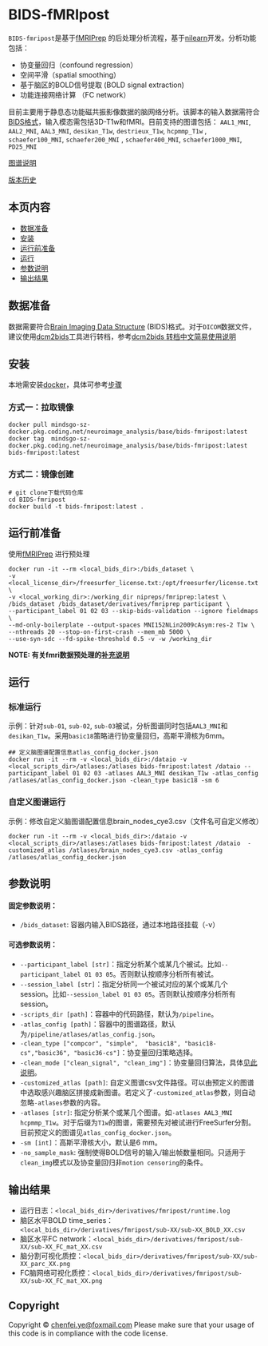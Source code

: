 

# BIDS-fMRIpost

`BIDS-fmripost`是基于[fMRIPrep](https://fmriprep.org/en/stable/installation.html) 的后处理分析流程，基于[nilearn](https://nilearn.github.io)开发。分析功能包括：

- 协变量回归（confound regression）
- 空间平滑（spatial smoothing）
- 基于脑区的BOLD信号提取 (BOLD signal extraction)
- 功能连接网络计算 （FC network）

目前主要用于静息态功能磁共振影像数据的脑网络分析。该脚本的输入数据需符合[BIDS格式](https://bids.neuroimaging.io/)，输入模态需包括3D-T1w和fMRI。目前支持的图谱包括：
`AAL1_MNI`, `AAL2_MNI`, `AAL3_MNI`, `desikan_T1w`,  `destrieux_T1w`,  `hcpmmp_T1w` , `schaefer100_MNI`,  `schaefer200_MNI` , `schaefer400_MNI`,  `schaefer1000_MNI`, `PD25_MNI`

[图谱说明](atlases.md)

[版本历史](CHANGELOG.md)

## 本页内容
* [数据准备](#数据准备)
* [安装](#安装)
* [运行前准备](#运行前准备)
* [运行](#运行)
* [参数说明](#参数说明)
* [输出结果](#输出结果)

## 数据准备
数据需要符合[Brain Imaging Data Structure](http://bids.neuroimaging.io/) (BIDS)格式。对于`DICOM`数据文件，建议使用[dcm2bids](https://unfmontreal.github.io/Dcm2Bids)工具进行转档，参考[dcm2bids 转档中文简易使用说明](dcm2bids.md)



## 安装
本地需安装[docker](https://docs.docker.com/engine/install)，具体可参考[步骤](docker_install.md)

### 方式一：拉取镜像
```
docker pull mindsgo-sz-docker.pkg.coding.net/neuroimage_analysis/base/bids-fmripost:latest
docker tag  mindsgo-sz-docker.pkg.coding.net/neuroimage_analysis/base/bids-fmripost:latest  bids-fmripost:latest
```

### 方式二：镜像创建
```
# git clone下载代码仓库
cd BIDS-fmripost
docker build -t bids-fmripost:latest .
```
## 运行前准备
使用[fMRIPrep](https://fmriprep.org/en/stable/installation.html) 进行预处理
```
docker run -it --rm <local_bids_dir>:/bids_dataset \
-v <local_license_dir>/freesurfer_license.txt:/opt/freesurfer/license.txt \
-v <local_working_dir>:/working_dir nipreps/fmriprep:latest \
/bids_dataset /bids_dataset/derivatives/fmriprep participant \ 
--participant_label 01 02 03 --skip-bids-validation --ignore fieldmaps \
--md-only-boilerplate --output-spaces MNI152NLin2009cAsym:res-2 T1w \
--nthreads 20 --stop-on-first-crash --mem_mb 5000 \
--use-syn-sdc --fd-spike-threshold 0.5 -v -w /working_dir
```
**NOTE: 有关fmri数据预处理的[补充说明](fmriprep.md)**

## 运行
### 标准运行
示例：针对`sub-01`, `sub-02`, `sub-03`被试，分析图谱同时包括`AAL3_MNI`和`desikan_T1w`。采用`basic18`策略进行协变量回归，高斯平滑核为6mm。
```
## 定义脑图谱配置信息atlas_config_docker.json
docker run -it --rm -v <local_bids_dir>:/dataio -v <local_scripts_dir>/atlases:/atlases bids-fmripost:latest /dataio --participant_label 01 02 03 -atlases AAL3_MNI desikan_T1w -atlas_config /atlases/atlas_config_docker.json -clean_type basic18 -sm 6
```

### 自定义图谱运行
示例：修改自定义脑图谱配置信息brain_nodes_cye3.csv（文件名可自定义修改）
```
docker run -it --rm -v <local_bids_dir>:/dataio -v <local_scripts_dir>/atlases:/atlases bids-fmripost:latest /dataio  -customized_atlas /atlases/brain_nodes_cye3.csv -atlas_config /atlases/atlas_config_docker.json 
```
## 参数说明
####   固定参数说明：
-   `/bids_dataset`: 容器内输入BIDS路径，通过本地路径挂载（-v）


####   可选参数说明：
-   `--participant_label [str]`：指定分析某个或某几个被试。比如`--participant_label 01 03 05`。否则默认按顺序分析所有被试。
-   `--session_label [str]`：指定分析同一个被试对应的某个或某几个session。比如`--session_label 01 03 05`。否则默认按顺序分析所有session。
- `-scripts_dir [path]`：容器中的代码路径，默认为`/pipeline`。
- `-atlas_config [path]`：容器中的图谱路径，默认为`/pipeline/atlases/atlas_config.json`。
- `-clean_type ["compcor", "simple",  "basic18", "basic18-cs","basic36", "basic36-cs"]`：协变量回归策略选择。
- `-clean_mode ["clean_signal", "clean_img"]`：协变量回归算法，具体[见此说明](clean_mode.md)。
- `-customized_atlas [path]`: 自定义图谱csv文件路径。可以由预定义的图谱中选取感兴趣脑区拼接成新图谱。若定义了`-customized_atlas`参数，则自动忽略`-atlases`参数的内容。
- `-atlases [str]`: 指定分析某个或某几个图谱。如`-atlases AAL3_MNI hcpmmp_T1w`。对于后缀为`T1w`的图谱，需要预先对被试进行FreeSurfer分割。目前预定义的图谱见`atlas_config_docker.json`。
- `-sm [int]`：高斯平滑核大小，默认是6 mm。
- `-no_sample_mask`: 强制使得BOLD信号的输入/输出帧数量相同。只适用于`clean_img`模式以及协变量回归非`motion censoring`的条件。


## 输出结果

- 运行日志：`<local_bids_dir>/derivatives/fmripost/runtime.log`
- 脑区水平BOLD time_series：`<local_bids_dir>/derivatives/fmripost/sub-XX/sub-XX_BOLD_XX.csv`
- 脑区水平FC network：`<local_bids_dir>/derivatives/fmripost/sub-XX/sub-XX_FC_mat_XX.csv`
- 脑分割可视化质控：`<local_bids_dir>/derivatives/fmripost/sub-XX/sub-XX_parc_XX.png`
- FC脑网络可视化质控：`<local_bids_dir>/derivatives/fmripost/sub-XX/sub-XX_FC_mat_XX.png`

## Copyright
Copyright © chenfei.ye@foxmail.com
Please make sure that your usage of this code is in compliance with the code license.


